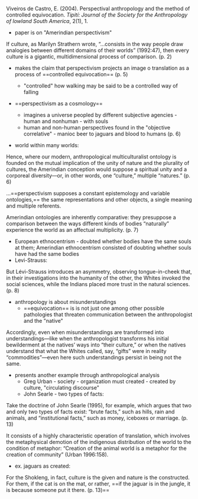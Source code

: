 Viveiros de Castro, E. (2004). Perspectival anthropology and the method of controlled equivocation. _Tipití: Journal of the Society for the Anthropology of lowland South America_, 2(1), 1.

- paper is on "Amerindian perspectivism"

If culture, as Marilyn Strathern wrote, “…consists in the way people draw analogies between different domains of their worlds” (1992:47), then every culture is a gigantic, multidimensional process of comparison. (p. 2)

- makes the claim that perspectivism projects an image o translation as a process of ==controlled equivocation== (p. 5)
	- "controlled" how walking may be said to be a controlled way of falling
- ==perspectivism as a cosmology==
	- imagines a universe peopled by different subjective agencies - human and nonhuman - with souls 
	- human and non-human perspectives found in the "objective correlative" - manioc beer to jaguars and blood to humans (p. 6)

- world within many worlds: 

Hence, where our modern, anthropological multiculturalist ontology is founded on the mutual implication of the unity of nature and the plurality of cultures, the Amerindian conception would suppose a spiritual unity and a corporeal diversity—or, in other words, one “culture,” multiple “natures.”  (p. 6)

...==perspectivism supposes a constant epistemology and variable ontologies,== the same representations and other objects, a single meaning and multiple referents.

Amerindian ontologies are inherently comparative: they presuppose a comparison between the ways different kinds of bodies “naturally” experience the world as an affectual multiplicity. (p. 7)
- European ethnocentrism - doubted whether bodies have the same souls at them; Amerindian ethnocentrism consisted of doubting whether souls have had the same bodies
- Levi-Strauss:

But Lévi-Strauss introduces an asymmetry, observing tongue-in-cheek that, in their investigations into the humanity of the other, the Whites invoked the social sciences, while the Indians placed more trust in the natural sciences. (p. 8)

- anthropology is about misunderstandings 
	-  ==equivocation== is is not just one among other possible pathologies that threaten communication between the anthropologist and the "native"

Accordingly, even when misunderstandings are transformed into understandings—like when the anthropologist transforms his initial bewilderment at the natives’ ways into “their culture,” or when the natives understand that what the Whites called, say, “gifts” were in reality “commodities”—even here such understandings persist in being not the same.

- presents another example through anthropological analysis 
	- Greg Urban - society - organization must created - created by culture, "circulating discourse"
	- John Searle - two types of facts:

Take the doctrine of John Searle (1995), for example, which argues that two and only two types of facts exist: “brute facts,” such as hills, rain and animals, and “institutional facts,” such as money, iceboxes or marriage. (p. 13)

It consists of a highly characteristic operation of translation, which involves the metaphysical demotion of the indigenous distribution of the world to the condition of metaphor: “Creation of the animal world is a metaphor for the creation of community” (Urban 1996:158).
- ex. jaguars as created:

For the Shokleng, in fact, culture is the given and nature is the constructed. For them, if the cat is on the mat, or rather, ==if the jaguar is in the jungle, it is because someone put it there. (p. 13)==